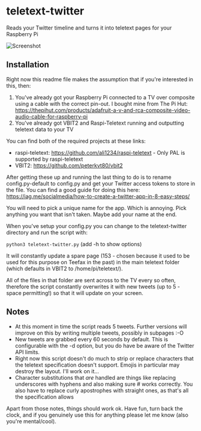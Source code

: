 # teletext-twitter
Reads your Twitter timeline and turns it into teletext pages for your Raspberry Pi

![Screenshot](https://i.imgur.com/xwnfUw3.jpg "Screenshot of output")

## Installation
Right now this readme file makes the assumption that if you're interested in this, then:

1) You've already got your Raspberry Pi connected to a TV over composite using a cable with the correct pin-out. I bought mine from The Pi Hut: https://thepihut.com/products/adafruit-a-v-and-rca-composite-video-audio-cable-for-raspberry-pi
2) You've already got VBIT2 and Raspi-Teletext running and outputting teletext data to your TV

You can find both of the required projects at these links:
* raspi-teletext: https://github.com/ali1234/raspi-teletext - Only PAL is supported by raspi-teletext
* VBIT2: https://github.com/peterkvt80/vbit2

After getting these up and running the last thing to do is to rename config.py-default to config.py and get your Twitter access tokens to store in the file. You can find a good guide for doing this here: https://iag.me/socialmedia/how-to-create-a-twitter-app-in-8-easy-steps/

You will need to pick a unique name for the app. Which is annoying. Pick anything you want that isn't taken. Maybe add your name at the end.

When you've setup your config.py you can change to the teletext-twitter directory and run the script with:

`python3 teletext-twitter.py` (add -h to show options)

It will constantly update a spare page (153 - chosen because it used to be used for this purpose on Teefax in the past) in the main teletext folder (which defaults in VBIT2 to /home/pi/teletext/).

All of the files in that folder are sent across to the TV every so often, therefore the script constantly overwrites it with new tweets (up to 5 - space permitting!) so that it will update on your screen.

## Notes
* At this moment in time the script reads 5 tweets. Further versions will improve on this by writing multiple tweets, possibly in subpages :-O
* New tweets are grabbed every 60 seconds by default. This is configurable with the -d option, but you do have be aware of the Twitter API limits.
* Right now this script doesn't do much to strip or replace characters that the teletext specification doesn't support. Emojis in particular may destroy the layout. I'll work on it...
* Character substitutions that *are* handled are things like replacing underscores with hyphens and also making sure # works correctly. You also have to replace curly apostrophes with straight ones, as that's all the specification allows

Apart from those notes, things should work ok. Have fun, turn back the clock, and if you genuinely use this for anything please let me know (also you're mental/cool).
